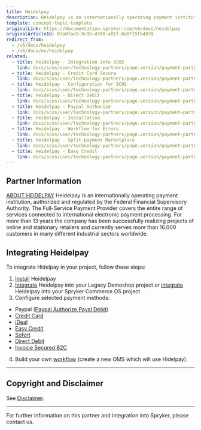 ```yaml
---
title: Heidelpay
description: Heidelpay is an internationally operating payment institution, authorized and regulated by the Federal Financial Supervisory Authority.
template: concept-topic-template
originalLink: https://documentation.spryker.com/v6/docs/heidelpay
originalArticleId: 03a0fae9-9c9b-4390-a81f-8a8f15fb4939
redirect_from:
  - /v6/docs/heidelpay
  - /v6/docs/en/heidelpay
related:
  - title: Heidelpay - Integration into SCOS
    link: docs/scos/user/technology-partners/page.version/payment-partners/heidelpay/scos-integration/heidelpay-integration-into-scos.html
  - title: Heidelpay - Credit Card Secure
    link: docs/scos/user/technology-partners/page.version/payment-partners/heidelpay/heidelpay-payment-methods/heidelpay-credit-card-secure.html
  - title: Heidelpay - Configuration for SCOS
    link: docs/scos/user/technology-partners/page.version/payment-partners/heidelpay/scos-integration/heidelpay-configuration-for-scos.html
  - title: Heidelpay - Direct Debit
    link: docs/scos/user/technology-partners/page.version/payment-partners/heidelpay/heidelpay-payment-methods/heidelpay-direct-debit.html
  - title: Heidelpay - Paypal Authorize
    link: docs/scos/user/technology-partners/page.version/payment-partners/heidelpay/heidelpay-payment-methods/heidelpay-paypal-authorize.html
  - title: Heidelpay - Installation
    link: docs/scos/user/technology-partners/page.version/payment-partners/heidelpay/heidelpay-installation.html
  - title: Heidelpay - Workflow for Errors
    link: docs/scos/user/technology-partners/page.version/payment-partners/heidelpay/technical-details-and-howtos/heidelpay-workflow-for-errors.html
  - title: Heidelpay - Split-payment Marketplace
    link: docs/scos/user/technology-partners/page.version/payment-partners/heidelpay/heidelpay-payment-methods/heidelpay-split-payment-marketplace.html
  - title: Heidelpay - Easy Credit
    link: docs/scos/user/technology-partners/page.version/payment-partners/heidelpay/heidelpay-payment-methods/heidelpay-easy-credit.html
---
```


## Partner Information

[ABOUT HEIDELPAY](https://www.heidelpay.de/) 
Heidelpay is an internationally operating payment institution, authorized and regulated by the Federal Financial Supervisory Authority. The Full-Service Payment Provider covers the entire range of services connected to international electronic payment processing. For more than 13 years the company has been successfully realizing projects of online and stationary retailers and currently serves more than 16.000 customers in many different industrial sectors worldwide. 

## Integrating Heidelpay

To integrate Hidelpay in your project, follow these steps:

1. [Install](/docs/scos/dev/technology-partners/202009.0/payment-partners/heidelpay/heidelpay-installation.html) Heidelpay
2. [Integrate](https://documentation.spryker.com/v6/docs/heidelpay-integration) Heidelpay into your Legacy Demoshop project or [integrate](https://documentation.spryker.com/v6/docs/heidelpay-integration-scos)  Heidelpay into your Spryker Commerce OS project
3. Configure selected payment methods:

  - Paypal ([Paypal Authorize](/docs/scos/dev/technology-partners/202009.0/payment-partners/heidelpay/heidelpay-payment-methods/heidelpay-paypal-authorize.html),[Payal Debit](/docs/scos/dev/technology-partners/202009.0/payment-partners/heidelpay/heidelpay-payment-methods/heidelpay-paypal-debit-workflow.html))
  - [Credit Card](/docs/scos/dev/technology-partners/202009.0/payment-partners/heidelpay/heidelpay-payment-methods/heidelpay-credit-card-secure.html)
  - [iDeal](/docs/scos/dev/technology-partners/202009.0/payment-partners/heidelpay/heidelpay-payment-methods/heidelpay-ideal.html)
  - [Easy Credit](/docs/scos/dev/technology-partners/202009.0/payment-partners/heidelpay/heidelpay-payment-methods/heidelpay-easy-credit.html)
  - [Sofort](/docs/scos/dev/technology-partners/202009.0/payment-partners/heidelpay/heidelpay-payment-methods/heidelpay-sofort-online-transfer.html)
  - [Direct Debit](/docs/scos/dev/technology-partners/202009.0/payment-partners/heidelpay/heidelpay-payment-methods/heidelpay-direct-debit.html)
  - [Invoice Secured B2C](/docs/scos/dev/technology-partners/202009.0/payment-partners/heidelpay/heidelpay-payment-methods/heidelpay-invoice-secured-b2c.html)

4. Build your own [workflow](/docs/scos/dev/technology-partners/202009.0/payment-partners/heidelpay/technical-details-and-howtos/heidelpay-oms-workflow.html) (create a new OMS which will use Hidelpay). 
---

## Copyright and Disclaimer

See [Disclaimer](https://github.com/spryker/spryker-documentation).

---
For further information on this partner and integration into Spryker, please contact us.

<div class="hubspot-form js-hubspot-form" data-portal-id="2770802" data-form-id="163e11fb-e833-4638-86ae-a2ca4b929a41" id="hubspot-1"></div>
